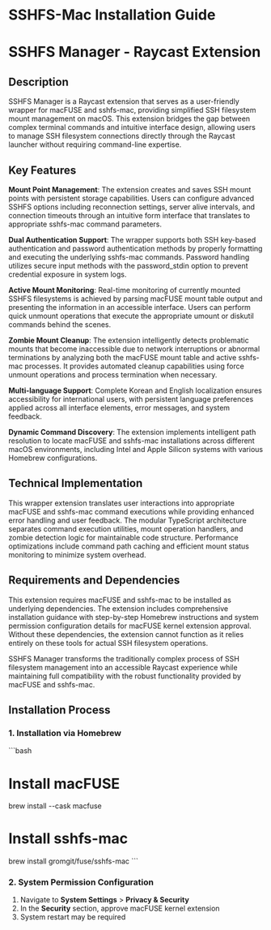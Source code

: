 # SSHFS-Mac Installation Guide

# SSHFS Manager - Raycast Extension

## Description

SSHFS Manager is a Raycast extension that serves as a user-friendly wrapper for macFUSE and sshfs-mac, providing simplified SSH filesystem mount management on macOS. This extension bridges the gap between complex terminal commands and intuitive interface design, allowing users to manage SSH filesystem connections directly through the Raycast launcher without requiring command-line expertise.

## Key Features

**Mount Point Management**: The extension creates and saves SSH mount points with persistent storage capabilities. Users can configure advanced SSHFS options including reconnection settings, server alive intervals, and connection timeouts through an intuitive form interface that translates to appropriate sshfs-mac command parameters.

**Dual Authentication Support**: The wrapper supports both SSH key-based authentication and password authentication methods by properly formatting and executing the underlying sshfs-mac commands. Password handling utilizes secure input methods with the password_stdin option to prevent credential exposure in system logs.

**Active Mount Monitoring**: Real-time monitoring of currently mounted SSHFS filesystems is achieved by parsing macFUSE mount table output and presenting the information in an accessible interface. Users can perform quick unmount operations that execute the appropriate umount or diskutil commands behind the scenes.

**Zombie Mount Cleanup**: The extension intelligently detects problematic mounts that become inaccessible due to network interruptions or abnormal terminations by analyzing both the macFUSE mount table and active sshfs-mac processes. It provides automated cleanup capabilities using force unmount operations and process termination when necessary.

**Multi-language Support**: Complete Korean and English localization ensures accessibility for international users, with persistent language preferences applied across all interface elements, error messages, and system feedback.

**Dynamic Command Discovery**: The extension implements intelligent path resolution to locate macFUSE and sshfs-mac installations across different macOS environments, including Intel and Apple Silicon systems with various Homebrew configurations.

## Technical Implementation

This wrapper extension translates user interactions into appropriate macFUSE and sshfs-mac command executions while providing enhanced error handling and user feedback. The modular TypeScript architecture separates command execution utilities, mount operation handlers, and zombie detection logic for maintainable code structure. Performance optimizations include command path caching and efficient mount status monitoring to minimize system overhead.

## Requirements and Dependencies

This extension requires macFUSE and sshfs-mac to be installed as underlying dependencies. The extension includes comprehensive installation guidance with step-by-step Homebrew instructions and system permission configuration details for macFUSE kernel extension approval. Without these dependencies, the extension cannot function as it relies entirely on these tools for actual SSH filesystem operations.

SSHFS Manager transforms the traditionally complex process of SSH filesystem management into an accessible Raycast experience while maintaining full compatibility with the robust functionality provided by macFUSE and sshfs-mac.

## Installation Process

### 1. Installation via Homebrew
\`\`\`bash
# Install macFUSE
brew install --cask macfuse

# Install sshfs-mac
brew install gromgit/fuse/sshfs-mac
\`\`\`

### 2. System Permission Configuration
1. Navigate to **System Settings** > **Privacy & Security**
2. In the **Security** section, approve macFUSE kernel extension
3. System restart may be required